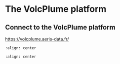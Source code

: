 # The VolcPlume platform

## Connect to the VolcPlume platform

https://volcplume.aeris-data.fr/


```{image} content/volcplume_authentificate.jpg
:align: center
```


```{image} content/volcplume_popup.jpg
:align: center
```


